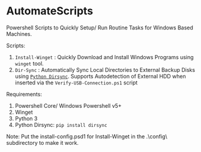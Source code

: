 # AutomateScripts

Powershell Scripts to Quickly Setup/ Run Routine Tasks for Windows Based Machines.

Scripts:
1. `Install-Winget` : Quickly Download and Install Windows Programs using `winget` tool.
2. `Dir-Sync` : Automatically Sync Local Directories to External Backup Disks using [`Python Dirsync`](https://github.com/tkhyn/dirsync). Supports Autodetection of External HDD when inserted via the `Verify-USB-Connection.ps1` script  

Requirements:
1. Powershell Core/ Windows Powershell v5+
2. Winget
3. Python 3
4. Python Dirsync: `pip install dirsync`

Note: Put the install-config.psd1 for Install-Winget in the .\config\ subdirectory to make it work.